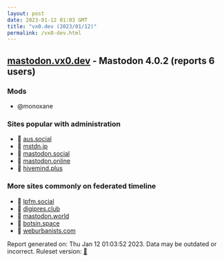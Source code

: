 ```yaml
---
layout: post
date: 2023-01-12 01:03 GMT
title: "vx0.dev (2023/01/12)"
permalink: /vx0-dev.html
---
```



## [mastodon.vx0.dev](https://mastodon.vx0.dev) - Mastodon 4.0.2 (reports 6 users)

### Mods
 * @monoxane

### Sites popular with administration

* 🐘 [aus.social](/aus-social.html)
* 🐘 [mstdn.jp](/mstdn-jp.html)
* 🐘 [mastodon.social](/mastodon-social.html)
* 🐘 [mastodon.online](/mastodon-online.html)
* 🐘 [hivemind.plus](/hivemind-plus.html)

### More sites commonly on federated timeline

* 🐘 [lpfm.social](/lpfm-social.html)
* 🐘 [digipres.club](/digipres-club.html)
* 🐘 [mastodon.world](/mastodon-world.html)
* 🐘 [botsin.space](/botsin-space.html)
* 🐘 [weburbanists.com](/weburbanists-com.html)

Report generated on: Thu Jan 12 01:03:52 2023. Data may be outdated or incorrect.
Ruleset version: [🧁](/version-cupcake)
